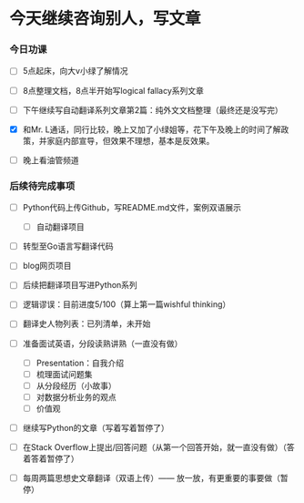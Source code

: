 # 今天继续咨询别人，写文章


### 今日功课

-   [ ] 5点起床，向大v小绿了解情况
-   [ ] 8点整理文档，8点半开始写logical fallacy系列文章
-   [ ] 下午继续写自动翻译系列文章第2篇：纯外文文档整理（最终还是没写完）
-   [x] 和Mr. L通话，同行比较，晚上又加了小绿姐等，花下午及晚上的时间了解政策，并家庭内部宣导，但效果不理想，基本是反效果。
-   [ ] 晚上看油管频道




### 后续待完成事项

-   [ ] Python代码上传Github，写README.md文件，案例双语展示

    -   [ ] 自动翻译项目
-   [ ] 转型至Go语言写翻译代码
-   [ ] blog网页项目
-   [ ] 后续把翻译项目写进Python系列
-   [ ] 逻辑谬误：目前进度5/100（算上第一篇wishful thinking）
-   [ ] 翻译史人物列表：已列清单，未开始
-   [ ] 准备面试英语，分段读熟讲熟（一直没有做）

    -   [ ] Presentation：自我介绍
    -   [ ] 梳理面试问题集
    -   [ ] 从分段经历（小故事）
    -   [ ] 对数据分析业务的观点
    -   [ ] 价值观
-   [ ] 继续写Python的文章（写着写着暂停了）
-   [ ] 在Stack Overflow上提出/回答问题（从第一个回答开始，就一直没有做）（答着答着暂停了）
-   [ ] 每周两篇思想史文章翻译（双语上传）—— 放一放，有更重要的事要做（暂停）


